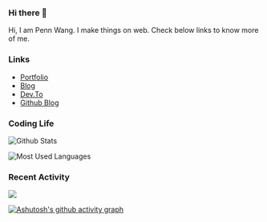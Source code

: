 ### Hi there 👋

<!--
**wangpin34/wangpin34** is a ✨ _special_ ✨ repository because its `README.md` (this file) appears on your GitHub profile.

Here are some ideas to get you started:

- 🔭 I’m currently working on ...
- 🌱 I’m currently learning ...
- 👯 I’m looking to collaborate on ...
- 🤔 I’m looking for help with ...
- 💬 Ask me about ...
- 📫 How to reach me: ...
- 😄 Pronouns: ...
- ⚡ Fun fact: ...
-->


Hi, I am Penn Wang.
I make things on web. Check below links to know more of me.

### Links 
* [Portfolio](https://github.com/wangpin34/Portfolio)
* [Blog](https://penn-wang.netlify.app/)
* [Dev.To](https://dev.to/wangpin34)
* [Github Blog](https://github.com/wangpin34/blog)

### Coding Life

![Github Stats](https://github-readme-stats.vercel.app/api?username=wangpin34&count_private=true&show_icons=true&include_all_commits=true)

![Most Used Languages](https://github-readme-stats.vercel.app/api/top-langs/?username=wangpin34&layout=compact&langs_count=6&hide=HTML,TeX,Roff,Makefile,CSS,Gherkin,PHP,Perl)

### Recent Activity

![](https://github-profile-summary-cards.vercel.app/api/cards/profile-details?username=wangpin34&theme=vue)

[![Ashutosh's github activity graph](https://github-readme-activity-graph.vercel.app/graph?username=wangpin34&theme=react)](https://github.com/wangpin34)
